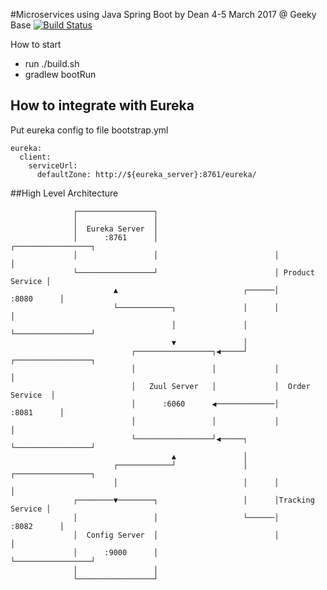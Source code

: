 #Microservices using Java Spring Boot
by Dean 4-5 March 2017 @ Geeky Base
[![Build Status](https://travis-ci.org/hatoriz/Spring-Course-010.svg?branch=master)](https://travis-ci.org/hatoriz/Spring-Course-010)

How to start
- run ./build.sh
- gradlew bootRun

## How to integrate with Eureka
Put eureka config to file bootstrap.yml
```
eureka:
  client:
    serviceUrl:
      defaultZone: http://${eureka_server}:8761/eureka/
```    

##High Level Architecture
```                                                                           
              ┌─────────────────┐                                             
              │                 │                                             
              │  Eureka Server  │                                             
              │      :8761      │                          ┌─────────────────┐
              │                 │                          │                 │
              └─────────────────┘                          │ Product Service │
                       ▲                            ┌──────│      :8080      │
                       └────────────┐               │      │                 │
                                    │               │      └─────────────────┘
                                    ▼               │                         
                           ┌─────────────────┐◀─────┘      ┌─────────────────┐
                           │                 │             │                 │
                           │   Zuul Server   │             │  Order Service  │
                           │      :6060      ◀─────────────│      :8081      │
                           │                 │             │                 │
                           └─────────────────┘◀─────┐      └─────────────────┘
                                    ▲               │                         
                       ┌────────────┘               │      ┌─────────────────┐
                       │                            │      │                 │
              ┌────────▼────────┐                   │      │Tracking Service │
              │                 │                   └──────│      :8082      │
              │  Config Server  │                          │                 │
              │      :9000      │                          └─────────────────┘
              │                 │                                             
              └─────────────────┘                                          
```
